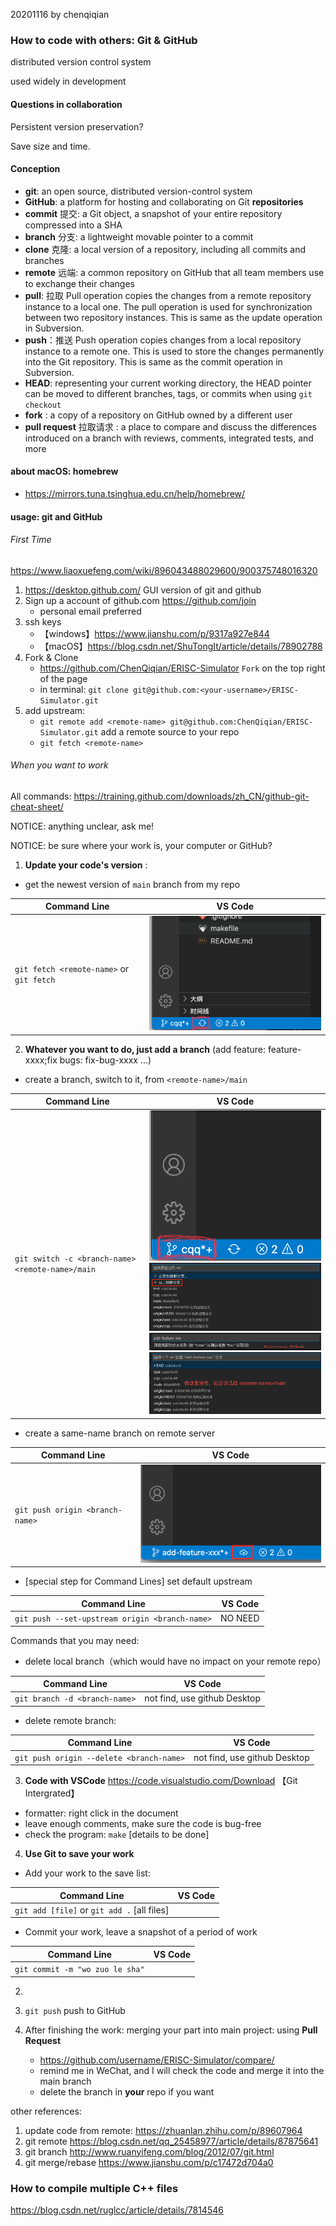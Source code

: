 20201116 by chenqiqian

### How to code with others: Git & GitHub

distributed version control system

used widely in development

#### Questions in collaboration

Persistent version preservation?

Save size and time.

#### Conception 

- **git**: an open source, distributed version-control system
- **GitHub**: a platform for hosting and collaborating on Git **repositories**
- **commit** 提交: a Git object, a snapshot of your entire repository compressed into a SHA
- **branch** 分支: a lightweight movable pointer to a commit
- **clone** 克隆: a local version of a repository, including all commits and branches
- **remote** 远端: a common repository on GitHub that all team members use to exchange their changes
- **pull**: 拉取 Pull operation copies the changes from a remote repository instance to a local one. The pull operation is used for synchronization between two repository instances. This is same as the update operation in Subversion.
- **push**：推送 Push operation copies changes from a local repository instance to a remote one. This is used to store the changes permanently into the Git repository. This is same as the commit operation in Subversion.
- **HEAD**: representing your current working directory, the HEAD pointer can be moved to different branches, tags, or commits when using `git checkout`
- **fork** : a copy of a repository on GitHub owned by a different user
- **pull request** 拉取请求 : a place to compare and discuss the differences introduced on a branch with reviews, comments, integrated tests, and more

#### about macOS: homebrew

+ https://mirrors.tuna.tsinghua.edu.cn/help/homebrew/

#### usage: git and GitHub

###### First Time

https://www.liaoxuefeng.com/wiki/896043488029600/900375748016320

1. https://desktop.github.com/ GUI version of git and github
2. Sign up a account of github.com https://github.com/join
   + personal email preferred
3. ssh keys 
   + 【windows】https://www.jianshu.com/p/9317a927e844
   + 【macOS】https://blog.csdn.net/ShuTongIt/article/details/78902788
4. Fork & Clone
   + https://github.com/ChenQiqian/ERISC-Simulator `Fork` on the top right of the page
   + in terminal: `git clone git@github.com:<your-username>/ERISC-Simulator.git`
5. add upstream: 
   + `git remote add <remote-name> git@github.com:ChenQiqian/ERISC-Simulator.git` add a remote source to your repo
   + `git fetch <remote-name>`  
###### When you want to work

All commands: https://training.github.com/downloads/zh_CN/github-git-cheat-sheet/

NOTICE: anything unclear, ask me!

NOTICE: be sure where your work is, your computer or GitHub?

1. **Update your code's version** : 
+ get the newest version of `main` branch from my repo

| Command Line                             | VS Code                               |
| ---------------------------------------- | ------------------------------------- |
| `git fetch <remote-name>` or `git fetch` | <img src="1.png" style="zoom:50%;" /> |

2. **Whatever you want to do, just add a branch** (add feature: feature-xxxx;fix bugs: fix-bug-xxxx ...)
+ create a branch, switch to it, from `<remote-name>/main`

| Command Line                                     | VS Code                                                      |
| ------------------------------------------------ | ------------------------------------------------------------ |
| `git switch -c <branch-name> <remote-name>/main` | <img src="2.png" style="zoom:100%;" /><br/><img src="3.png" style="zoom:33%;" /><br/><img src="4.png" style="zoom:50%;" /><br/><img src="5.png" style="zoom:33%;" /> |

+ create a same-name branch on remote server

| Command Line                    | VS Code                               |
| ------------------------------- | ------------------------------------- |
| `git push origin <branch-name>` | <img src="6.png" style="zoom:50%;" /> |

+ [special step for Command Lines] set default upstream

| Command Line                                   | VS Code |
| ---------------------------------------------- | ------- |
| `git push --set-upstream origin <branch-name>` | NO NEED |

Commands that you may need:

+ delete local branch（which would have no impact on your remote repo）

| Command Line                  | VS Code                      |
| ----------------------------- | ---------------------------- |
| `git branch -d <branch-name>` | not find, use github Desktop |

+ delete remote branch:

| Command Line                             | VS Code                      |
| ---------------------------------------- | ---------------------------- |
| `git push origin --delete <branch-name>` | not find, use github Desktop |

3. **Code with VSCode** https://code.visualstudio.com/Download 【Git Intergrated】

+ formatter: right click in the document
+ leave enough comments, make sure the code is bug-free
+ check the program: `make` [details to be done]

4. **Use Git to save your work**

+ Add your work to the save list:

| Command Line                                | VS Code |
| ------------------------------------------- | ------- |
| `git add [file]` or `git add .` [all files] |         |

+ Commit your work, leave a snapshot of a period of work

| Command Line                    | VS Code |
| ------------------------------- | ------- |
| `git commit -m "wo zuo le sha"` |         |

2.  
3. `git push` push to GitHub

5. After finishing the work: merging your part into main project: using **Pull Request**
   + https://github.com/username/ERISC-Simulator/compare/
   + remind me in WeChat, and I will check the code and merge it into the main branch
   + delete the branch in **your** repo if you want 

other references:
   1. update code from remote: https://zhuanlan.zhihu.com/p/89607964
   2. git remote https://blog.csdn.net/qq_25458977/article/details/87875641
   3. git branch http://www.ruanyifeng.com/blog/2012/07/git.html
   4. git merge/rebase https://www.jianshu.com/p/c17472d704a0


### How to compile multiple C++ files

https://blog.csdn.net/ruglcc/article/details/7814546